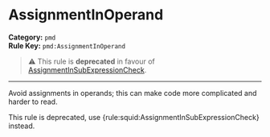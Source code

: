 # AssignmentInOperand
**Category:** `pmd`<br/>
**Rule Key:** `pmd:AssignmentInOperand`<br/>
> :warning: This rule is **deprecated** in favour of [AssignmentInSubExpressionCheck](https://rules.sonarsource.com/java/RSPEC-ssignmentInSubExpressionCheck).

-----

Avoid assignments in operands; this can make code more complicated and harder to read.

<p>
  This rule is deprecated, use {rule:squid:AssignmentInSubExpressionCheck} instead.
</p>
